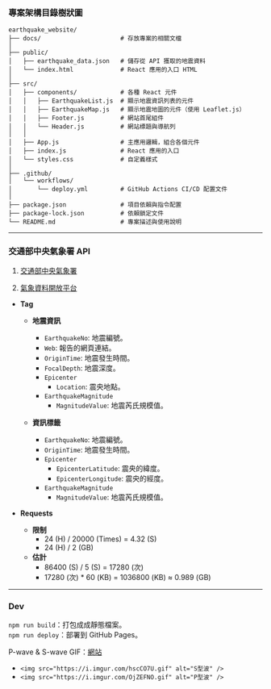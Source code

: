 ### 專案架構目錄樹狀圖

```
earthquake_website/
├── docs/                      # 存放專案的相關文檔
│
├── public/
│   ├── earthquake_data.json   # 儲存從 API 獲取的地震資料
│   └── index.html             # React 應用的入口 HTML
│
├── src/
│   ├── components/            # 各種 React 元件
│   │   ├── EarthquakeList.js  # 顯示地震資訊列表的元件
│   │   ├── EarthquakeMap.js   # 顯示地震地圖的元件（使用 Leaflet.js）
│   │   ├── Footer.js          # 網站首尾組件
│   │   └── Header.js          # 網站標題與導航列
│   │
│   ├── App.js                 # 主應用邏輯，組合各個元件
│   ├── index.js               # React 應用的入口
│   └── styles.css             # 自定義樣式
│
├── .github/
│   └── workflows/
│       └── deploy.yml         # GitHub Actions CI/CD 配置文件
│
├── package.json               # 項目依賴與指令配置
├── package-lock.json          # 依賴鎖定文件
└── README.md                  # 專案描述與使用說明
```

---

### 交通部中央氣象署 API

1. [交通部中央氣象署](https://www.cwa.gov.tw/V8/C/)

2. [氣象資料開放平台](https://opendata.cwa.gov.tw/index)

- **Tag**

  - **地震資訊**

    - `EarthquakeNo`: 地震編號。
    - `Web`: 報告的網頁連結。
    - `OriginTime`: 地震發生時間。
    - `FocalDepth`: 地震深度。
    - `Epicenter`
      - `Location`: 震央地點。
    - `EarthquakeMagnitude`
      - `MagnitudeValue`: 地震芮氏規模值。

  - **資訊標籤**

    - `EarthquakeNo`: 地震編號。
    - `OriginTime`: 地震發生時間。
    - `Epicenter`
      - `EpicenterLatitude`: 震央的緯度。
      - `EpicenterLongitude`: 震央的經度。
    - `EarthquakeMagnitude`
      - `MagnitudeValue`: 地震芮氏規模值。

- **Requests**

  - **限制**
    - 24 (H) / 20000 (Times) = 4.32 (S)
    - 24 (H) / 2 (GB)
  - **估計**
    - 86400 (S) / 5 (S) = 17280 (次)
    - 17280 (次) \* 60 (KB) = 1036800 (KB) ≈ 0.989 (GB)

---

### Dev

`npm run build`：打包成成靜態檔案。  
`npm run deploy`：部署到 GitHub Pages。

P-wave & S-wave GIF：[網站](https://imgur.com/a/s-wave-p-wave-JgO35p5)

- `<img src="https://i.imgur.com/hscCO7U.gif" alt="S型波" />`
- `<img src="https://i.imgur.com/OjZEFNO.gif" alt="P型波" />`
